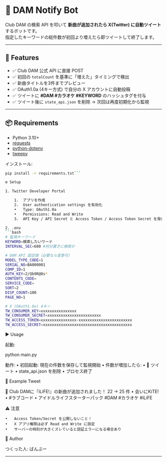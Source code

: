 # 🎤 DAM Notify Bot

Club DAM の検索 API を叩いて **新曲が追加されたら X(Twitter) に自動ツイート** するボットです。  
指定したキーワードの総件数が初回より増えたら即ツイートして終了します。

---

## 🚀 Features

- ✅ Club DAM 公式 API に直接 POST  
- ✅ 初回の `totalCount` を基準に「増えた」タイミングで検出  
- ✅ 新曲タイトルを3件までプレビュー  
- ✅ OAuth1.0a (4キー方式) で自分の X アカウントに自動投稿  
- ✅ ツイートに **#DAM #カラオケ #KEYWORD** のハッシュタグを付与  
- ✅ ツイート後に `state_api.json` を削除 → 次回は再度初期化から監視  

---

## 📦 Requirements

- Python 3.10+
- [requests](https://pypi.org/project/requests/)
- [python-dotenv](https://pypi.org/project/python-dotenv/)
- [tweepy](https://pypi.org/project/tweepy/)

インストール:

```bash
pip install -r requirements.txt```

⚙️ Setup

1. Twitter Developer Portal

	1.	アプリを作成
	2.	User authentication settings を有効化
	•	Type: OAuth1.0a
	•	Permissions: Read and Write
	3.	API Key / API Secret と Access Token / Access Token Secret を発行

2. .env
```bash
# 監視キーワード
KEYWORD=検索したいワード
INTERVAL_SEC=600 #何分置きに検索か

# DAM API 固定値（必要なら変更可）
MODEL_TYPE_CODE=1
SERIAL_NO=BA000001
COMP_ID=1
AUTH_KEY=2/Qb9R@8s*
CONTENTS_CODE=
SERVICE_CODE=
SORT=2
DISP_COUNT=100
PAGE_NO=1

# X (OAuth1.0a) 4キー
TW_CONSUMER_KEY=xxxxxxxxxxxxxxxx
TW_CONSUMER_SECRET=xxxxxxxxxxxxxxxxxxxxxxxx
TW_ACCESS_TOKEN=xxxxxxxxxxxxxxxx-xxxxxxxxxxxxxxxxxxxxxxxx
TW_ACCESS_SECRET=xxxxxxxxxxxxxxxxxxxxxxxxxxxxxxxxxxxxxxxx
```
▶️ Usage

起動:

python main.py

動作:
	•	初回起動: 現在の件数を保存して監視開始
	•	件数が増加したら:
	•	🎤 ツイート
	•	state_api.json を削除
	•	プロセス終了

📝 Example Tweet

🎤 Club DAMに『iLiFE!』の新曲が追加されました！
22 → 25 件
• 会いにKiTE!
• #ラブコード
• アイドルライフスターターパック
#DAM #カラオケ #iLiFE

⚠️ 注意

	•	Access Token/Secret を公開しないこと！
	•	X アプリ権限は必ず Read and Write に設定
	•	サーバーの時刻が大きくズレていると認証エラーになる場合あり

🖤 Author

つくった人: ばんぶー

---